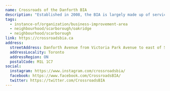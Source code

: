 ```yaml
---
name: Crossroads of the Danforth BIA
description: "Established in 2008, the BIA is largely made up of service-providing businesses and retail stores, as well as food services establishments. The BIA organizes and hosts the annual Wheels on the Danforth event featuring vintage automobiles, and the Light Up the Crossroads tree-lighting ceremony."
tags:
  - instance-of/organization/business-improvement-area
  - neighbourhood/scarborough/oakridge
  - neighbourhood/scarborough
link: https://crossroadsbia.ca
address:
  streetAddress: Danforth Avenue from Victoria Park Avenue to east of Scotia Avenue
  addressLocality: Toronto
  addressRegion: ON
  postalCode: M1L 1C7
social:
  instagram: https://www.instagram.com/crossroadsbia/
  facebook: https://www.facebook.com/CrossroadsBIA/
  twitter: https://twitter.com/CrossroadsBIA
---
```

